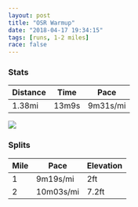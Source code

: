 ```yaml
---
layout: post
title: "OSR Warmup"
date: "2018-04-17 19:34:15"
tags: [runs, 1-2 miles]
race: false
---
```


### Stats

| Distance | Time | Pace |
|----------|------|------|
|1.38mi|13m9s|9m31s/mi|

<img src='https://maps.googleapis.com/maps/api/staticmap?maptype=roadmap&path=enc:gxrwFlhqbM?oDzGP`ByIjDc@ho@bb@zA}Az_@vN&key=AIzaSyC1MId7bFpkLXNAaYhBSTb8jLyiSqzbDtM&size=800x800&markers=color:yellow|label:S|40.73364,-73.98551&markers=color:green|label:F|40.71742,-73.99048'>

### Splits

| Mile | Pace | Elevation |
|------|------|-----------|
|1|9m19s/mi|2ft|
|2|10m03s/mi|7.2ft|
